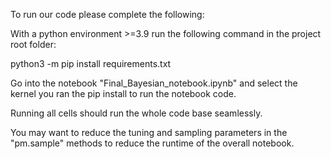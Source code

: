 To run our code please complete the following:

With a python environment >=3.9 run the following command in the project root folder:

python3 -m pip install requirements.txt

Go into the notebook "Final_Bayesian_notebook.ipynb" and select the kernel you ran the pip install to run the notebook code.

Running all cells should run the whole code base seamlessly.

You may want to reduce the tuning and sampling parameters in the "pm.sample" methods to reduce the runtime of the overall notebook.
